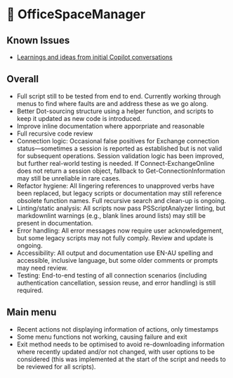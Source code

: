 # 🏢 OfficeSpaceManager

## Known Issues

- [Learnings and ideas from initial Copilot conversations](https://github.com/copilot/share/8a74121e-4220-8cd7-b113-9048646f601e)

## Overall

- Full script still to be tested from end to end. Currently working through menus to find where faults are and address these as we go along.
- Better Dot-sourcing structure using a helper function, and scripts to keep it updated as new code is introduced.
- Improve inline documentation where apporpriate and reasonable
- Full recursive code review
- Connection logic: Occasional false positives for Exchange connection status—sometimes a session is reported as established but is not valid for subsequent operations. Session validation logic has been improved, but further real-world testing is needed. If Connect-ExchangeOnline does not return a session object, fallback to Get-ConnectionInformation may still be unreliable in rare cases.
- Refactor hygiene: All lingering references to unapproved verbs have been replaced, but legacy scripts or documentation may still reference obsolete function names. Full recursive search and clean-up is ongoing.
- Linting/static analysis: All scripts now pass PSScriptAnalyzer linting, but markdownlint warnings (e.g., blank lines around lists) may still be present in documentation.
- Error handling: All error messages now require user acknowledgement, but some legacy scripts may not fully comply. Review and update is ongoing.
- Accessibility: All output and documentation use EN-AU spelling and accessible, inclusive language, but some older comments or prompts may need review.
- Testing: End-to-end testing of all connection scenarios (including authentication cancellation, session reuse, and error handling) is still required.

## Main menu

- Recent actions not displaying information of actions, only timestamps
- Some menu functions not working, causing failure and exit
- Exit method needs to be optimised to avoid re-downloading information where recently updated and/or not changed, with user options to be considered (this was implemented at the start of the script and needs to be reviewed for all scripts).
